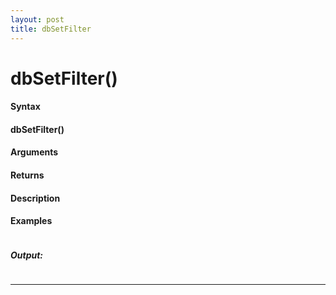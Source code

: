 ```yaml
---
layout: post
title: dbSetFilter
---
```


# dbSetFilter()


#### Syntax

#### dbSetFilter()

#### Arguments

#### Returns

#### Description

#### Examples

```

```

##### Output:

```

```

---
